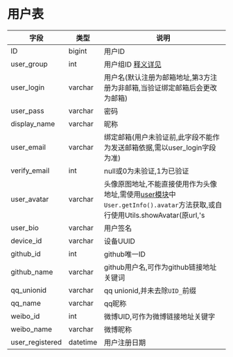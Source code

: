 # 用户表
字段 | 类型 | 说明
---|---|---
ID | bigint | 用户ID
user_group | int | 用户组ID [释义详见](https://github.com/JX3BOX/apidocs/blob/master/global.md)
user_login | varchar | 用户名(默认注册为邮箱地址,第3方注册为非邮箱,当验证绑定邮箱后会更改为邮箱)
user_pass | varchar | 密码
display_name | varchar | 昵称
user_email | varchar | 绑定邮箱(用户未验证前,此字段不能作为发送邮箱依据,需以user_login字段为准)
verify_email | int | null或0为未验证,1为已验证
user_avatar | varchar | 头像原图地址,不能直接使用作为头像地址,需使用[user模块](https://github.com/JX3BOX/apidocs/blob/master/user.md)中`User.getInfo().avatar`方法获取,或自行使用Utils.showAvatar(原url,'s|m|l')作为最终显示.
user_bio | varchar | 用户签名
device_id | varchar | 设备UUID
github_id | int | github唯一ID
github_name | varchar | github用户名,可作为github链接地址关键词
qq_unionid | varchar | qq unionid,并未去除`UID_`前缀
qq_name | varchar | qq昵称
weibo_id | int | 微博UID,可作为微博链接地址关键字
weibo_name | varchar | 微博昵称
user_registered | datetime | 用户注册日期


